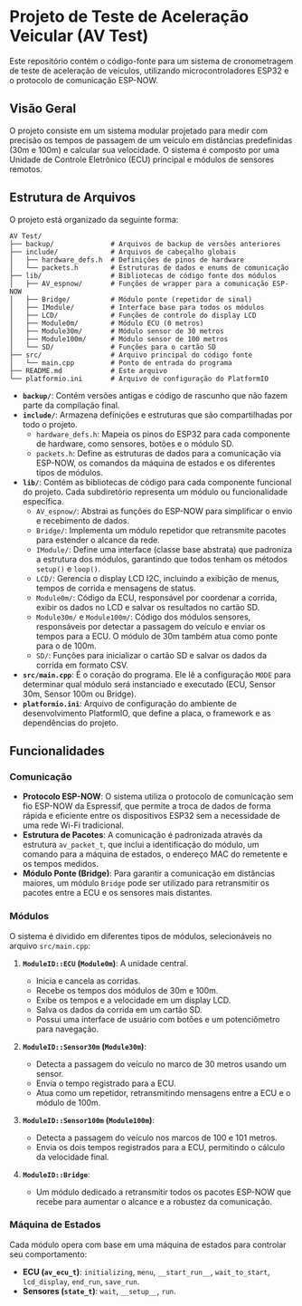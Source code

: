 # Projeto de Teste de Aceleração Veicular (AV Test)

Este repositório contém o código-fonte para um sistema de cronometragem de teste de aceleração de veículos, utilizando microcontroladores ESP32 e o protocolo de comunicação ESP-NOW.

## Visão Geral

O projeto consiste em um sistema modular projetado para medir com precisão os tempos de passagem de um veículo em distâncias predefinidas (30m e 100m) e calcular sua velocidade. O sistema é composto por uma Unidade de Controle Eletrônico (ECU) principal e módulos de sensores remotos.

## Estrutura de Arquivos

O projeto está organizado da seguinte forma:

```
AV Test/
├── backup/              # Arquivos de backup de versões anteriores
├── include/             # Arquivos de cabeçalho globais
│   ├── hardware_defs.h  # Definições de pinos de hardware
│   └── packets.h        # Estruturas de dados e enums de comunicação
├── lib/                 # Bibliotecas de código fonte dos módulos
│   ├── AV_espnow/       # Funções de wrapper para a comunicação ESP-NOW
│   ├── Bridge/          # Módulo ponte (repetidor de sinal)
│   ├── IModule/         # Interface base para todos os módulos
│   ├── LCD/             # Funções de controle do display LCD
│   ├── Module0m/        # Módulo ECU (0 metros)
│   ├── Module30m/       # Módulo sensor de 30 metros
│   ├── Module100m/      # Módulo sensor de 100 metros
│   └── SD/              # Funções para o cartão SD
├── src/                 # Arquivo principal do código fonte
│   └── main.cpp         # Ponto de entrada do programa
├── README.md            # Este arquivo
└── platformio.ini       # Arquivo de configuração do PlatformIO
```
- **`backup/`**: Contém versões antigas e código de rascunho que não fazem parte da compilação final.
- **`include/`**: Armazena definições e estruturas que são compartilhadas por todo o projeto.
    - `hardware_defs.h`: Mapeia os pinos do ESP32 para cada componente de hardware, como sensores, botões e o módulo SD.
    - `packets.h`: Define as estruturas de dados para a comunicação via ESP-NOW, os comandos da máquina de estados e os diferentes tipos de módulos.
- **`lib/`**: Contém as bibliotecas de código para cada componente funcional do projeto. Cada subdiretório representa um módulo ou funcionalidade específica.
    - `AV_espnow/`: Abstrai as funções do ESP-NOW para simplificar o envio e recebimento de dados.
    - `Bridge/`: Implementa um módulo repetidor que retransmite pacotes para estender o alcance da rede.
    - `IModule/`: Define uma interface (classe base abstrata) que padroniza a estrutura dos módulos, garantindo que todos tenham os métodos `setup()` e `loop()`.
    - `LCD/`: Gerencia o display LCD I2C, incluindo a exibição de menus, tempos de corrida e mensagens de status.
    - `Module0m/`: Código da ECU, responsável por coordenar a corrida, exibir os dados no LCD e salvar os resultados no cartão SD.
    - `Module30m/` e `Module100m/`: Código dos módulos sensores, responsáveis por detectar a passagem do veículo e enviar os tempos para a ECU. O módulo de 30m também atua como ponte para o de 100m.
    - `SD/`: Funções para inicializar o cartão SD e salvar os dados da corrida em formato CSV.
- **`src/main.cpp`**: É o coração do programa. Ele lê a configuração `MODE` para determinar qual módulo será instanciado e executado (ECU, Sensor 30m, Sensor 100m ou Bridge).
- **`platformio.ini`**: Arquivo de configuração do ambiente de desenvolvimento PlatformIO, que define a placa, o framework e as dependências do projeto.

## Funcionalidades

### Comunicação

- **Protocolo ESP-NOW**: O sistema utiliza o protocolo de comunicação sem fio ESP-NOW da Espressif, que permite a troca de dados de forma rápida e eficiente entre os dispositivos ESP32 sem a necessidade de uma rede Wi-Fi tradicional.
- **Estrutura de Pacotes**: A comunicação é padronizada através da estrutura `av_packet_t`, que inclui a identificação do módulo, um comando para a máquina de estados, o endereço MAC do remetente e os tempos medidos.
- **Módulo Ponte (Bridge)**: Para garantir a comunicação em distâncias maiores, um módulo `Bridge` pode ser utilizado para retransmitir os pacotes entre a ECU e os sensores mais distantes.

### Módulos

O sistema é dividido em diferentes tipos de módulos, selecionáveis no arquivo `src/main.cpp`:

1.  **`ModuleID::ECU` (`Module0m`)**: A unidade central.
    - Inicia e cancela as corridas.
    - Recebe os tempos dos módulos de 30m e 100m.
    - Exibe os tempos e a velocidade em um display LCD.
    - Salva os dados da corrida em um cartão SD.
    - Possui uma interface de usuário com botões e um potenciômetro para navegação.

2.  **`ModuleID::Sensor30m` (`Module30m`)**:
    - Detecta a passagem do veículo no marco de 30 metros usando um sensor.
    - Envia o tempo registrado para a ECU.
    - Atua como um repetidor, retransmitindo mensagens entre a ECU e o módulo de 100m.

3.  **`ModuleID::Sensor100m` (`Module100m`)**:
    - Detecta a passagem do veículo nos marcos de 100 e 101 metros.
    - Envia os dois tempos registrados para a ECU, permitindo o cálculo da velocidade final.

4.  **`ModuleID::Bridge`**:
    - Um módulo dedicado a retransmitir todos os pacotes ESP-NOW que recebe para aumentar o alcance e a robustez da comunicação.

### Máquina de Estados

Cada módulo opera com base em uma máquina de estados para controlar seu comportamento:

- **ECU (`av_ecu_t`)**: `initializing`, `menu`, `__start_run__`, `wait_to_start`, `lcd_display`, `end_run`, `save_run`.
- **Sensores (`state_t`)**: `wait`, `__setup__`, `run`.
